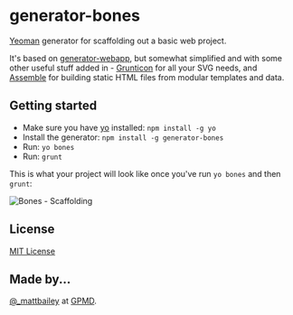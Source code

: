 # generator-bones

[Yeoman](http://yeoman.io/) generator for scaffolding out a basic web project.

It's based on [generator-webapp](https://github.com/yeoman/generator-webapp), but somewhat simplified and with some other useful stuff added in - [Grunticon](https://github.com/filamentgroup/grunticon) for all your SVG needs, and [Assemble](https://github.com/assemble/assemble) for building static HTML files from modular templates and data.

## Getting started

- Make sure you have [yo](https://github.com/yeoman/yo) installed:
    `npm install -g yo`
- Install the generator: `npm install -g generator-bones`
- Run: `yo bones`
- Run: `grunt`

This is what your project will look like once you've run `yo bones` and then `grunt`:

![Bones - Scaffolding](http://db.tt/tjtgPPxH)

## License
[MIT License](http://en.wikipedia.org/wiki/MIT_License)

## Made by...

[@_mattbailey](http://twitter.com/_mattbailey) at [GPMD](http://www.gpmd.co.uk/).

